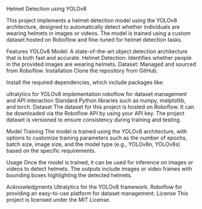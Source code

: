 Helmet Detection using YOLOv8

This project implements a helmet detection model using the YOLOv8 architecture, designed to automatically detect whether individuals are wearing helmets in images or videos. The model is trained using a custom dataset hosted on Roboflow and fine-tuned for helmet detection tasks.

Features
YOLOv8 Model: A state-of-the-art object detection architecture that is both fast and accurate.
Helmet Detection: Identifies whether people in the provided images are wearing helmets.
Dataset: Managed and sourced from Roboflow.
Installation
Clone the repository from GitHub.

Install the required dependencies, which include packages like:

ultralytics for YOLOv8 implementation
roboflow for dataset management and API interaction
Standard Python libraries such as numpy, matplotlib, and torch.
Dataset
The dataset for this project is hosted on Roboflow. It can be downloaded via the Roboflow API by using your API key. The project dataset is versioned to ensure consistency during training and testing.

Model Training
The model is trained using the YOLOv8 architecture, with options to customize training parameters such as the number of epochs, batch size, image size, and the model type (e.g., YOLOv8n, YOLOv8s) based on the specific requirements.

Usage
Once the model is trained, it can be used for inference on images or videos to detect helmets. The outputs include images or video frames with bounding boxes highlighting the detected helmets.

Acknowledgments
Ultralytics for the YOLOv8 framework.
Roboflow for providing an easy-to-use platform for dataset management.
License
This project is licensed under the MIT License.
